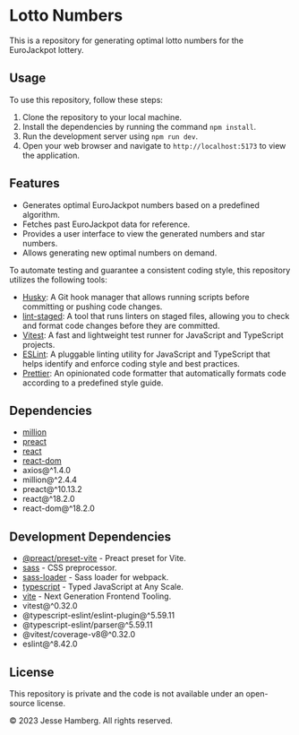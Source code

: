 # Lotto Numbers

This is a repository for generating optimal lotto numbers for the EuroJackpot lottery.

## Usage

To use this repository, follow these steps:

1. Clone the repository to your local machine.
2. Install the dependencies by running the command `npm install`.
3. Run the development server using `npm run dev`.
4. Open your web browser and navigate to `http://localhost:5173` to view the application.

## Features

- Generates optimal EuroJackpot numbers based on a predefined algorithm.
- Fetches past EuroJackpot data for reference.
- Provides a user interface to view the generated numbers and star numbers.
- Allows generating new optimal numbers on demand.

To automate testing and guarantee a consistent coding style, this repository utilizes the following tools:

- [Husky](https://www.npmjs.com/package/husky): A Git hook manager that allows running scripts before committing or pushing code changes.
- [lint-staged](https://www.npmjs.com/package/lint-staged): A tool that runs linters on staged files, allowing you to check and format code changes before they are committed.
- [Vitest](https://www.npmjs.com/package/vitest): A fast and lightweight test runner for JavaScript and TypeScript projects.
- [ESLint](https://eslint.org/): A pluggable linting utility for JavaScript and TypeScript that helps identify and enforce coding style and best practices.
- [Prettier](https://prettier.io/): An opinionated code formatter that automatically formats code according to a predefined style guide.

## Dependencies

- [million](https://www.npmjs.com/package/million)
- [preact](https://www.npmjs.com/package/preact)
- [react](https://www.npmjs.com/package/react)
- [react-dom](https://www.npmjs.com/package/react-dom)
- axios@^1.4.0
- million@^2.4.4
- preact@^10.13.2
- react@^18.2.0
- react-dom@^18.2.0

## Development Dependencies

- [@preact/preset-vite](https://www.npmjs.com/package/@preact/preset-vite) - Preact preset for Vite.
- [sass](https://www.npmjs.com/package/sass) - CSS preprocessor.
- [sass-loader](https://www.npmjs.com/package/sass-loader) - Sass loader for webpack.
- [typescript](https://www.npmjs.com/package/typescript) - Typed JavaScript at Any Scale.
- [vite](https://www.npmjs.com/package/vite) - Next Generation Frontend Tooling.
- vitest@^0.32.0
- @typescript-eslint/eslint-plugin@^5.59.11
- @typescript-eslint/parser@^5.59.11
- @vitest/coverage-v8@^0.32.0
- eslint@^8.42.0

## License

This repository is private and the code is not available under an open-source license.

© 2023 Jesse Hamberg. All rights reserved.

